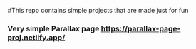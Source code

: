 #This repo contains simple projects that are made just for fun

### Very simple Parallax page https://parallax-page-proj.netlify.app/
